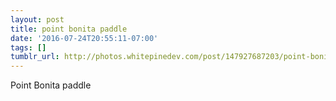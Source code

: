 ```yaml
---
layout: post
title: point bonita paddle
date: '2016-07-24T20:55:11-07:00'
tags: []
tumblr_url: http://photos.whitepinedev.com/post/147927687203/point-bonita-paddle
---
```

Point Bonita paddle
